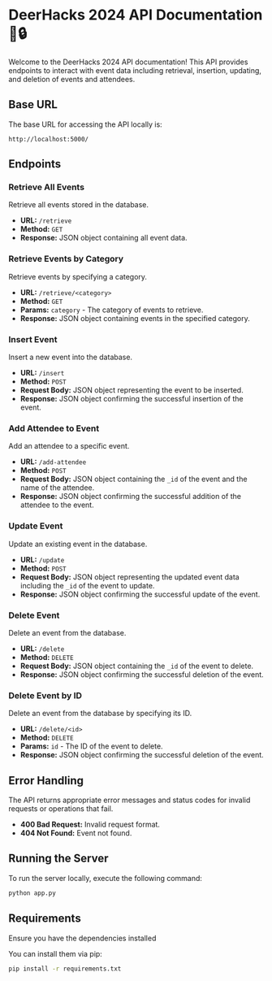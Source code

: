 # DeerHacks 2024 API Documentation 🦌🔒

Welcome to the DeerHacks 2024 API documentation! This API provides endpoints to interact with event data including retrieval, insertion, updating, and deletion of events and attendees.

## Base URL

The base URL for accessing the API locally is:

```
http://localhost:5000/
```

## Endpoints

### Retrieve All Events

Retrieve all events stored in the database.

- **URL:** `/retrieve`
- **Method:** `GET`
- **Response:** JSON object containing all event data.

### Retrieve Events by Category

Retrieve events by specifying a category.

- **URL:** `/retrieve/<category>`
- **Method:** `GET`
- **Params:** `category` - The category of events to retrieve.
- **Response:** JSON object containing events in the specified category.

### Insert Event

Insert a new event into the database.

- **URL:** `/insert`
- **Method:** `POST`
- **Request Body:** JSON object representing the event to be inserted.
- **Response:** JSON object confirming the successful insertion of the event.

### Add Attendee to Event

Add an attendee to a specific event.

- **URL:** `/add-attendee`
- **Method:** `POST`
- **Request Body:** JSON object containing the `_id` of the event and the name of the attendee.
- **Response:** JSON object confirming the successful addition of the attendee to the event.

### Update Event

Update an existing event in the database.

- **URL:** `/update`
- **Method:** `POST`
- **Request Body:** JSON object representing the updated event data including the `_id` of the event to update.
- **Response:** JSON object confirming the successful update of the event.

### Delete Event

Delete an event from the database.

- **URL:** `/delete`
- **Method:** `DELETE`
- **Request Body:** JSON object containing the `_id` of the event to delete.
- **Response:** JSON object confirming the successful deletion of the event.

### Delete Event by ID

Delete an event from the database by specifying its ID.

- **URL:** `/delete/<id>`
- **Method:** `DELETE`
- **Params:** `id` - The ID of the event to delete.
- **Response:** JSON object confirming the successful deletion of the event.

## Error Handling

The API returns appropriate error messages and status codes for invalid requests or operations that fail.

- **400 Bad Request:** Invalid request format.
- **404 Not Found:** Event not found.

## Running the Server

To run the server locally, execute the following command:

```bash
python app.py
```

## Requirements

Ensure you have the dependencies installed 

You can install them via pip:

```bash
pip install -r requirements.txt
```